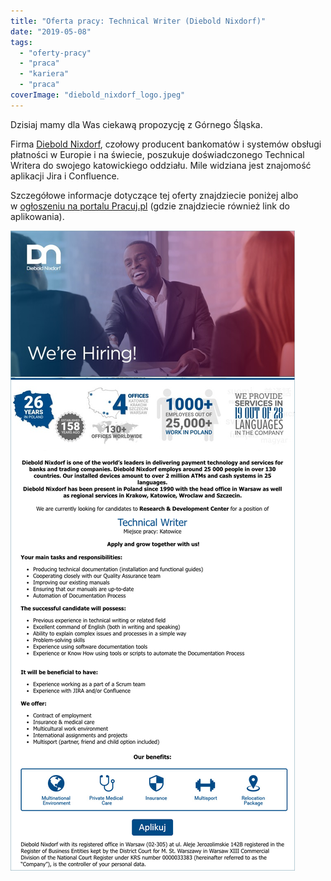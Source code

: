 ```yaml
---
title: "Oferta pracy: Technical Writer (Diebold Nixdorf)"
date: "2019-05-08"
tags:
  - "oferty-pracy"
  - "praca"
  - "kariera"
  - "praca"
coverImage: "diebold_nixdorf_logo.jpeg"
---
```


Dzisiaj mamy dla Was ciekawą propozycję z Górnego Śląska.

Firma [Diebold Nixdorf](https://www.dieboldnixdorf.com/en-us), czołowy producent
bankomatów i systemów obsługi płatności w Europie i na świecie, poszukuje
doświadczonego Technical Writera do swojego katowickiego oddziału. Mile widziana
jest znajomość aplikacji Jira i Confluence.

Szczegółowe informacje dotyczące tej oferty znajdziecie poniżej albo
w [ogłoszeniu na portalu Pracuj.pl](https://l.facebook.com/l.php?u=https%3A%2F%2Fwww.pracuj.pl%2Fpraca%2Ftechnical-writer-katowice%2Coferta%2C6796958%3Ffbclid%3DIwAR0YdmHnFvcTUvaC8jf3KBphSeUUL5RqB-wJu6Rd7VoREZgR3ukc5n8ZSpY&h=AT3MOxPYJC_1fa5Gbem5o2SLaxlMwGBNsPyQHKioAvp5BtuRWn-NUJ5f3y1wz0QPEfoWoFxR8-NGPTc7sJoyllsrPhd8YFnpbK8NmIq5_4Z6m7ha939jN3PZVFarVP0TsX3ZA9Yf) (gdzie
znajdziecie również link do aplikowania).

[![](images/diebold_nixdorf_tech_writer.png)](http://techwriter.pl/wp-content/uploads/2019/05/diebold_nixdorf_tech_writer.png)
